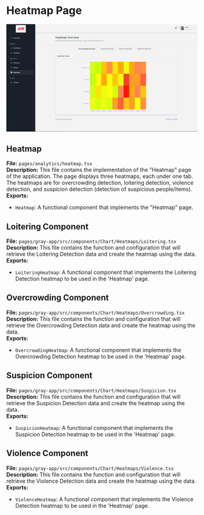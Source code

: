 
# Heatmap Page

![Heatmap](../assets/heatmap.png)  

## Heatmap

**File:** `pages/analytics/heatmap.tsx`  
**Description:** This file contains the implementation of the "Heatmap" page of the application. The page displays three heatmaps, each under one tab. The heatmaps are for overcrowding detection, loitering detection, violence detection, and suspicion detection (detection of suspicious people/items).  
**Exports:**
- `Heatmap`: A functional component that implements the "Heatmap" page.  

## Loitering Component

**File:** `pages/gray-app/src/components/Chart/Heatmaps/Loitering.tsx`  
**Description:** This file contains the function and configuration that will retrieve the Loitering Detection data and create the heatmap using the data.  
**Exports:**
- `LoiteringHeatmap`: A functional component that implements the Loitering Detection heatmap to be used in the 'Heatmap' page.  

## Overcrowding Component

**File:** `pages/gray-app/src/components/Chart/Heatmaps/Overcrowding.tsx`  
**Description:** This file contains the function and configuration that will retrieve the Overcrowding Detection data and create the heatmap using the data.  
**Exports:**
- `OvercrowdingHeatmap`: A functional component that implements the Overcrowding Detection heatmap to be used in the 'Heatmap' page.  

## Suspicion Component

**File:** `pages/gray-app/src/components/Chart/Heatmaps/Suspicion.tsx`  
**Description:** This file contains the function and configuration that will retrieve the Suspicion Detection data and create the heatmap using the data.  
**Exports:**
- `SuspicionHeatmap`: A functional component that implements the Suspicion Detection heatmap to be used in the 'Heatmap' page.  

## Violence Component

**File:** `pages/gray-app/src/components/Chart/Heatmaps/Violence.tsx`  
**Description:** This file contains the function and configuration that will retrieve the Violence Detection data and create the heatmap using the data.  
**Exports:**
- `ViolenceHeatmap`: A functional component that implements the Violence Detection heatmap to be used in the 'Heatmap' page.
